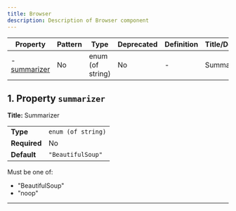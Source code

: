 ```yaml
---
title: Browser
description: Description of Browser component
---
```


| Property                     | Pattern | Type             | Deprecated | Definition | Title/Description |
| ---------------------------- | ------- | ---------------- | ---------- | ---------- | ----------------- |
| - [summarizer](#summarizer ) | No      | enum (of string) | No         | -          | Summarizer        |

## <a name="summarizer"></a>1. Property `summarizer`

**Title:** Summarizer

|              |                    |
| ------------ | ------------------ |
| **Type**     | `enum (of string)` |
| **Required** | No                 |
| **Default**  | `"BeautifulSoup"`  |

Must be one of:
* "BeautifulSoup"
* "noop"

----------------------------------------------------------------------------------------------------------------------------

